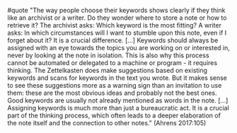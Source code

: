 #quote  "The way people choose their keywords shows clearly if they think like an archivist or a writer. Do they wonder where to store a note or how to retrieve it? The archivist asks: Which keyword is the most fitting? A writer asks: In which circumstances will I want to stumble upon this note, even if I forget about it? It is a crucial difference. […] Keywords should always be assigned with an eye towards the topics you are working on or interested in, never by looking at the note in isolation. This is also why this process cannot be automated or delegated to a machine or program - it requires thinking. The Zettelkasten does make suggestions based on existing keywords and scans for keywords in the text you wrote. But it makes sense to see these suggestions more as a warning sign than an invitation to use them: these are the most obvious ideas and probably not the best ones. Good keywords are usually not already mentioned as words in the note. […] Assigning keywords is much more than just a bureaucratic act. It is a crucial part of the thinking process, which often leads to a deeper elaboration of the note itself and the connection to other notes." (Ahrens 2017:105)